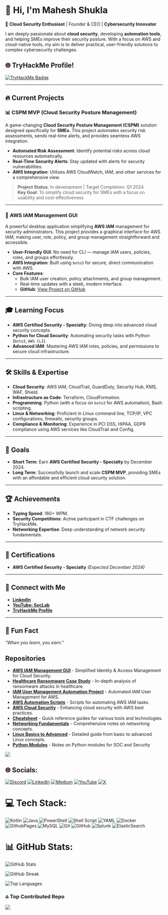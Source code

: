 # 👋 Hi, I'm **Mahesh Shukla**

🚀 **Cloud Security Enthusiast** | Founder & CEO | **Cybersecurity Innovator**

I am deeply passionate about **cloud security**, developing **automation tools**, and helping SMEs improve their security posture. With a focus on AWS and cloud-native tools, my aim is to deliver practical, user-friendly solutions to complex cybersecurity challenges.

## 🌐 **TryHackMe Profile!**

[![TryHackMe Badge](https://tryhackme-badges.s3.amazonaws.com/JailBreaker.png)](https://tryhackme.com/p/JailBreaker)

---

## 🔥 **Current Projects**

### 📊 **CSPM MVP (Cloud Security Posture Management)**

A game-changing **Cloud Security Posture Management (CSPM)** solution designed specifically for **SMEs**. This project automates security risk assessments, sends real-time alerts, and provides seamless AWS integration.

- **Automated Risk Assessment**: Identify potential risks across cloud resources automatically.
- **Real-Time Security Alerts**: Stay updated with alerts for security vulnerabilities.
- **AWS Integration**: Utilizes AWS CloudWatch, IAM, and other services for a comprehensive view.

> **Project Status**: In development | Target Completion: Q1 2024  
> **Key Goal**: To simplify cloud security for SMEs with a focus on usability and cost-effectiveness

---

### 🔐 **AWS IAM Management GUI**

A powerful desktop application simplifying **AWS IAM** management for security administrators. This project provides a graphical interface for AWS IAM, making user, role, policy, and group management straightforward and accessible.

- **User-Friendly GUI**: No need for CLI — manage IAM users, policies, roles, and groups effortlessly.
- **AWS Integration**: Built using `boto3` for secure, direct communication with AWS.
- **Core Features**:
    - Bulk IAM user creation, policy attachments, and group management.
    - Real-time updates with a sleek, modern interface.
    - **GitHub**: [View Project on GitHub](https://github.com/MaheshShukla1/AWS-IAM-Management-GUI)

---

## 🎓 **Learning Focus**

- **AWS Certified Security - Specialty**: Diving deep into advanced cloud security concepts.
- **Python for Cloud Security**: Automating security tasks with Python (`boto3`, `AWS CLI`).
- **Advanced IAM**: Mastering AWS IAM roles, policies, and permissions to secure cloud infrastructure.

---

## 🛠️ **Skills & Expertise**

- **Cloud Security**: AWS IAM, CloudTrail, GuardDuty, Security Hub, KMS, WAF, Shield.
- **Infrastructure as Code**: Terraform, CloudFormation.
- **Programming**: Python (with a focus on `boto3` for AWS automation), Bash scripting.
- **Linux & Networking**: Proficient in Linux command line, TCP/IP, VPC configurations, firewalls, security groups.
- **Compliance & Monitoring**: Experience in PCI DSS, HIPAA, GDPR compliance using AWS services like CloudTrail and Config.

---

## 🚀 **Goals**

- **Short Term**: Earn **AWS Certified Security - Specialty** by December 2024.
- **Long Term**: Successfully launch and scale **CSPM MVP**, providing SMEs with an affordable and efficient cloud security solution.

---

## 🏆 **Achievements**

- **Typing Speed**: 160+ WPM.
- **Security Competitions**: Active participant in CTF challenges on TryHackMe.
- **Networking Expertise**: Deep understanding of network security fundamentals.

---

## 🎯 **Certifications**

- **AWS Certified Security - Specialty** _(Expected December 2024)_

---

## 🔗 **Connect with Me**

- **[LinkedIn](https://www.linkedin.com/in/mahesh-shukla/)**
- **[YouTube: SecLab](https://www.youtube.com/channel/SecLab)**
- **[TryHackMe Profile](https://tryhackme.com/p/JailBreaker)**

---

## 🌟 **Fun Fact**

_"When you learn, you earn."_

## Repositories

- [**AWS IAM Management GUI**](https://github.com/MaheshShukla1/AWS-IAM-Management-GUI) - Simplified Identity & Access Management for Cloud Security.
- [**Healthcare Ransomware Case Study**](https://github.com/MaheshShukla1/Healthcare-Ransomware-Case-Study) - In-depth analysis of ransomware attacks in healthcare.
- [**IAM User Management Automation Project**](https://github.com/MaheshShukla1/iam-user-management-automation) - Automated IAM User Management for AWS.
- [**AWS Automation Scripts**](https://github.com/MaheshShukla1/aws-iam-automation-scripts) - Scripts for automating AWS IAM tasks.
- [**AWS Cloud Security**](https://github.com/MaheshShukla1/Aws-cloud-security) - Enhancing cloud security with AWS best practices.
- [**Cheatsheet**](https://github.com/MaheshShukla1/Cheatsheet) - Quick reference guides for various tools and technologies.
- [**Networking Fundamentals**](https://github.com/MaheshShukla1/Networking_Notes_2024) - Comprehensive notes on networking concepts.
- [**Linux Basics to Advanced**](https://github.com/MaheshShukla1/Linux-Basics-To-Advanced) - Detailed guide from basic to advanced Linux concepts.
- [**Python Modules**](https://github.com/MaheshShukla1/Python-SOC-Security-notes) - Notes on Python modules for SOC and Security
  
[![](https://visitcount.itsvg.in/api?id=MaheshShukla1&label=Active&pretty=true)](https://visitcount.itsvg.in)

## 🌐 Socials:
[![Discord](https://img.shields.io/badge/Discord-%237289DA.svg?logo=discord&logoColor=white)](https://discord.gg/unnfwjw2sR) [![LinkedIn](https://img.shields.io/badge/LinkedIn-%230077B5.svg?logo=linkedin&logoColor=white)](https://www.linkedin.com/in/maheshshukla01/) [![Medium](https://img.shields.io/badge/Medium-12100E?logo=medium&logoColor=white)](https://medium.com/@Mahesh_Shukla) [![YouTube](https://img.shields.io/badge/YouTube-%23FF0000.svg?logo=YouTube&logoColor=white)](https://www.youtube.com/channel/UCa_oZ3SJu1z24ZRkOpLbc7Q) [![X](https://img.shields.io/badge/X-black.svg?logo=X&logoColor=white)](https://x.com/Maheshshukla011)

# 💻 Tech Stack:
![Kotlin](https://img.shields.io/badge/kotlin-%237F52FF.svg?style=plastic&logo=kotlin&logoColor=white) ![Java](https://img.shields.io/badge/java-%23ED8B00.svg?style=plastic&logo=openjdk&logoColor=white) ![PowerShell](https://img.shields.io/badge/PowerShell-%235391FE.svg?style=plastic&logo=powershell&logoColor=white) ![Shell Script](https://img.shields.io/badge/shell_script-%23121011.svg?style=plastic&logo=gnu-bash&logoColor=white) ![YAML](https://img.shields.io/badge/yaml-%23ffffff.svg?style=plastic&logo=yaml&logoColor=151515) ![Docker](https://img.shields.io/badge/docker-%230db7ed.svg?style=plastic&logo=docker&logoColor=white) ![GithubPages](https://img.shields.io/badge/github%20pages-121013?style=plastic&logo=github&logoColor=white) ![MySQL](https://img.shields.io/badge/mysql-4479A1.svg?style=plastic&logo=mysql&logoColor=white) ![Git](https://img.shields.io/badge/git-%23F05033.svg?style=plastic&logo=git&logoColor=white) ![GitHub](https://img.shields.io/badge/github-%23121011.svg?style=plastic&logo=github&logoColor=white) ![Splunk](https://img.shields.io/badge/splunk-%23000000.svg?style=plastic&logo=splunk&logoColor=white) ![ElasticSearch](https://img.shields.io/badge/-ElasticSearch-005571?style=plastic&logo=elasticsearch)

# 📊 GitHub Stats:
![GitHub Stats](https://github-readme-stats.vercel.app/api?username=MaheshShukla1&show_icons=true&theme=dark&hide_border=true&include_all_commits=true&count_private=true&rank_icon=github)

![GitHub Streak](https://github-readme-streak-stats.herokuapp.com?user=MaheshShukla1&theme=dark&hide_border=true)

![Top Languages](https://github-readme-stats.vercel.app/api/top-langs/?username=MaheshShukla1&theme=dark&hide_border=true&layout=compact&langs_count=10)

### 🔝 Top Contributed Repo
![](https://github-contributor-stats.vercel.app/api?username=MaheshShukla1&limit=5&theme=dark&combine_all_yearly_contributions=true)


